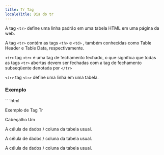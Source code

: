 ```yaml
---
title: Tr Tag
localeTitle: Dia do tr
---
```

A tag `<tr>` define uma linha padrão em uma tabela HTML em uma página da web.

A tag `<tr>` contém as tags `<th>` e `<td>` , também conhecidas como Table Header e Table Data, respectivamente.

`<tr>` tag `<tr>` é uma tag de fechamento fechado, o que significa que todas as tags `<tr>` abertas devem ser fechadas com a tag de fechamento subseqüente denotada por `</tr>`

`<tr>` tag `<tr>` define uma linha em uma tabela.

### Exemplo

\`\` \`html

Exemplo de Tag Tr

Cabeçalho Um

A célula de dados / coluna da tabela usual.

A célula de dados / coluna da tabela usual.

A célula de dados / coluna da tabela usual.